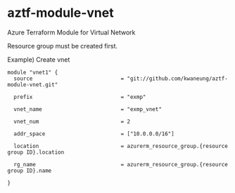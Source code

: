 # aztf-module-vnet
Azure Terraform Module for Virtual Network

Resource group must be created first.

Example) Create vnet
```
module "vnet1" {
  source                            = "git://github.com/kwaneung/aztf-module-vnet.git"

  prefix                            = "exmp"
  
  vnet_name                         = "exmp_vnet"
  
  vnet_num                          = 2
  
  addr_space                        = ["10.0.0.0/16"]
  
  location                          = azurerm_resource_group.{resource group ID}.location

  rg_name                           = azurerm_resource_group.{resource group ID}.name
  
}
```
